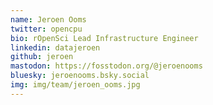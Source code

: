 ```yaml
---
name: Jeroen Ooms
twitter: opencpu
bio: rOpenSci Lead Infrastructure Engineer
linkedin: datajeroen
github: jeroen
mastodon: https://fosstodon.org/@jeroenooms
bluesky: jeroenooms.bsky.social
img: img/team/jeroen_ooms.jpg
---
```

